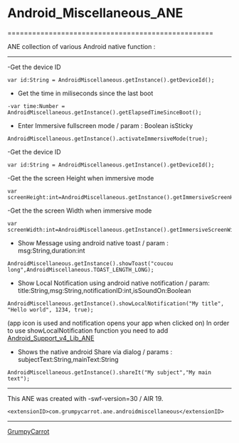 # Android_Miscellaneous_ANE
==================================================

ANE collection of various Android native function :

-----------------

-Get the device ID
```
var id:String = AndroidMiscellaneous.getInstance().getDeviceId();
```

- Get the time in miliseconds since the last boot
```
-var time:Number = AndroidMiscellaneous.getInstance().getElapsedTimeSinceBoot();
```

- Enter Immersive fullscreen mode / param : Boolean isSticky
```
AndroidMiscellaneous.getInstance().activateImmersiveMode(true);
```
-Get the device ID
```
var id:String = AndroidMiscellaneous.getInstance().getDeviceId();
```

-Get the the screen Height when immersive mode
```
var screenHeight:int=AndroidMiscellaneous.getInstance().getImmersiveScreenHeight();
```

-Get the the screen Width when immersive mode
```
var screenWidth:int=AndroidMiscellaneous.getInstance().getImmersiveScreenWidth();
```

- Show Message using android native toast / param : msg:String,duration:int
```
AndroidMiscellaneous.getInstance().showToast("coucou long",AndroidMiscellaneous.TOAST_LENGTH_LONG);
```
- Show Local Notification using android native notification /  param: title:String,msg:String,notificationID:int,isSoundOn:Boolean
```
AndroidMiscellaneous.getInstance().showLocalNotification("My title", "Hello world", 1234, true);
```
(app icon is used and notification opens your app when clicked on)
In order to use showLocalNotification function you need to add  [Android_Support_v4_Lib_ANE](https://github.com/GrumpyCarrot/Android_Support_v4_Lib_ANE)


- Shows the native android Share via dialog / params : subjectText:String,mainText:String
```
AndroidMiscellaneous.getInstance().shareIt("My subject","My main text");
```

-----------------

This ANE was created with  -swf-version=30 / AIR 19.

```
<extensionID>com.grumpycarrot.ane.androidmiscellaneous</extensionID>
```

------------------------------------------------
 [GrumpyCarrot](http://www.grumpycarrot.com)